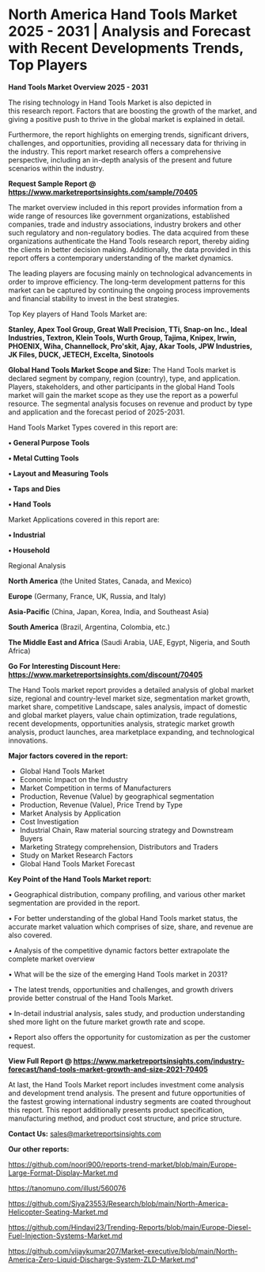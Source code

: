 # North America Hand Tools Market 2025 - 2031 | Analysis and Forecast with Recent Developments Trends, Top Players

<Strong> Hand Tools Market Overview 2025 - 2031</strong>

The rising technology in Hand Tools Market is also depicted in this research report. Factors that are boosting the growth of the market, and giving a positive push to thrive in the global market is explained in detail.

Furthermore, the report highlights on emerging trends, significant drivers, challenges, and opportunities, providing all necessary data for thriving in the industry. This report market research offers a comprehensive perspective, including an in-depth analysis of the present and future scenarios within the industry.

<strong>Request Sample Report @ <a href=https://www.marketreportsinsights.com/sample/70405>https://www.marketreportsinsights.com/sample/70405</a></strong>

The market overview included in this report provides information from a wide range of resources like government organizations, established companies, trade and industry associations, industry brokers and other such regulatory and non-regulatory bodies. The data acquired from these organizations authenticate the Hand Tools research report, thereby aiding the clients in better decision making. Additionally, the data provided in this report offers a contemporary understanding of the market dynamics.

The leading players are focusing mainly on technological advancements in order to improve efficiency. The long-term development patterns for this market can be captured by continuing the ongoing process improvements and financial stability to invest in the best strategies.

Top Key players of Hand Tools Market are:

<strong>Stanley, Apex Tool Group, Great Wall Precision, TTi, Snap-on Inc., Ideal Industries, Textron, Klein Tools, Wurth Group, Tajima, Knipex, Irwin, PHOENIX, Wiha, Channellock, Pro&#39;skit, Ajay, Akar Tools, JPW Industries, JK Files, DUCK, JETECH, Excelta, Sinotools</strong>

<strong><b>Global Hand Tools Market Scope and Size:</b></strong>
The Hand Tools market is declared segment by company, region (country), type, and application. Players, stakeholders, and other participants in the global Hand Tools market will gain the market scope as they use the report as a powerful resource. The segmental analysis focuses on revenue and product by type and application and the forecast period of 2025-2031.

Hand Tools Market Types covered in this report are:

<strong>• General Purpose Tools

• Metal Cutting Tools

• Layout and Measuring Tools

• Taps and Dies

• Hand Tools</strong>

Market Applications covered in this report are:

<strong>• Industrial

• Household</strong> 

Regional Analysis

<strong>North America</strong> (the United States, Canada, and Mexico)

<strong>Europe</strong> (Germany, France, UK, Russia, and Italy)

<strong>Asia-Pacific</strong> (China, Japan, Korea, India, and Southeast Asia)

<strong>South America</strong> (Brazil, Argentina, Colombia, etc.)

<strong>The Middle East and Africa</strong> (Saudi Arabia, UAE, Egypt, Nigeria, and South Africa)

<strong>Go For Interesting Discount Here: <a href=https://www.marketreportsinsights.com/discount/70405>https://www.marketreportsinsights.com/discount/70405</a></strong>

The Hand Tools market report provides a detailed analysis of global market size, regional and country-level market size, segmentation market growth, market share, competitive Landscape, sales analysis, impact of domestic and global market players, value chain optimization, trade regulations, recent developments, opportunities analysis, strategic market growth analysis, product launches, area marketplace expanding, and technological innovations.

<strong><b>Major factors covered in the report:</b></strong>
<ul>
  <li>Global Hand Tools Market </li>
  <li>Economic Impact on the Industry</li>
  <li>Market Competition in terms of Manufacturers</li>
  <li>Production, Revenue (Value) by geographical segmentation</li>
  <li>Production, Revenue (Value), Price Trend by Type</li>
  <li>Market Analysis by Application</li>
  <li>Cost Investigation</li>
  <li>Industrial Chain, Raw material sourcing strategy and Downstream Buyers</li>
  <li>Marketing Strategy comprehension, Distributors and Traders</li>
  <li>Study on Market Research Factors</li>
  <li>Global Hand Tools Market Forecast</li>
</ul>

<strong><b>Key Point of the Hand Tools Market report:</b></strong>

• Geographical distribution, company profiling, and various other market segmentation are provided in the report.

• For better understanding of the global Hand Tools market status, the accurate market valuation which comprises of size, share, and revenue are also covered.

• Analysis of the competitive dynamic factors better extrapolate the complete market overview

• What will be the size of the emerging Hand Tools market in 2031?

• The latest trends, opportunities and challenges, and growth drivers provide better construal of the Hand Tools Market.

• In-detail industrial analysis, sales study, and production understanding shed more light on the future market growth rate and scope.

• Report also offers the opportunity for customization as per the customer request.

<strong><b>View Full Report @ <a href=https://www.marketreportsinsights.com/industry-forecast/hand-tools-market-growth-and-size-2021-70405>https://www.marketreportsinsights.com/industry-forecast/hand-tools-market-growth-and-size-2021-70405</a></b></strong>


At last, the Hand Tools Market report includes investment come analysis and development trend analysis. The present and future opportunities of the fastest growing international industry segments are coated throughout this report. This report additionally presents product specification, manufacturing method, and product cost structure, and price structure.

<strong>Contact Us:</strong>
sales@marketreportsinsights.com

<strong>Our other reports:</strong>

<a href=https://github.com/noori900/reports-trend-market/blob/main/Europe-Large-Format-Display-Market.md>https://github.com/noori900/reports-trend-market/blob/main/Europe-Large-Format-Display-Market.md</a>

<a href=https://tanomuno.com/illust/560076>https://tanomuno.com/illust/560076</a>

<a href=https://github.com/Siya23553/Research/blob/main/North-America-Helicopter-Seating-Market.md>https://github.com/Siya23553/Research/blob/main/North-America-Helicopter-Seating-Market.md</a>

<a href=https://github.com/Hindavi23/Trending-Reports/blob/main/Europe-Diesel-Fuel-Injection-Systems-Market.md>https://github.com/Hindavi23/Trending-Reports/blob/main/Europe-Diesel-Fuel-Injection-Systems-Market.md</a>

<a href=https://github.com/vijaykumar207/Market-executive/blob/main/North-America-Zero-Liquid-Discharge-System-ZLD-Market.md>https://github.com/vijaykumar207/Market-executive/blob/main/North-America-Zero-Liquid-Discharge-System-ZLD-Market.md</a>"
